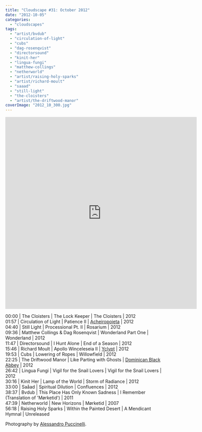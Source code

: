 ```yaml
---
title: "Cloudscape #31: October 2012"
date: "2012-10-05"
categories: 
  - "cloudscapes"
tags: 
  - "artist/bvdub"
  - "circulation-of-light"
  - "cubs"
  - "dag-rosenqvist"
  - "directorsound"
  - "kinit-her"
  - "lingua-fungi"
  - "matthew-collings"
  - "netherworld"
  - "artist/raising-holy-sparks"
  - "artist/richard-moult"
  - "saaad"
  - "still-light"
  - "the-cloisters"
  - "artist/the-driftwood-manor"
coverImage: "2012_10_300.jpg"
---
```


<iframe width="600" height="600" src="https://www.mixcloud.com/widget/iframe/?feed=%2Feveningoflight%2Fcloudscape-31-october-2012%2F" frameborder="0"></iframe>

00:00 | The Cloisters | The Lock Keeper | The Cloisters | 2012  
01:57 | Circulation of Light | Patience II | [Acheiropoieta](http://www.eveningoflight.nl/2012/10/16/review-circulation-of-light-acheiropoieta-2012/) | 2012  
04:40 | Still Light | Processional Pt. II | Rosarium | 2012  
09:36 | Matthew Collings & Dag Rosenqvist | Wonderland Part One | Wonderland | 2012  
11:47 | Directorsound | I Hunt Alone | End of a Season | 2012  
15:46 | Richard Moult | Apollo Winceleseia II | [Yclypt](http://www.eveningoflight.nl/2012/10/03/review-richard-moult-yclypt-2012/) | 2012  
19:53 | Cubs | Lowering of Ropes | Willowfield | 2012  
22:25 | The Driftwood Manor | Like Parting with Ghosts | [Dominican Black Abbey](http://www.eveningoflight.nl/2012/09/30/review-the-driftwood-manor-dominican-black-abbey-2012/) | 2012  
26:42 | Lingua Fungi | Vigil for the Snail Lovers | Vigil for the Snail Lovers | 2012  
30:16 | Kinit Her | Lamp of the World | Storm of Radiance | 2012  
33:00 | Saåad | Spiritual Dilution | Confluences | 2012  
38:37 | Bvdub | This Place Has Only Known Sadness | I Remember (Translation of 'Mørketid') | 2011  
47:39 | Netherworld | New Horizons | Mørketid | 2007  
56:18 | Raising Holy Sparks | Within the Painted Desert | A Mendicant Hymnal | Unreleased

Photography by [Alessandro Puccinelli](http://www.alessandropuccinelli.com/).
